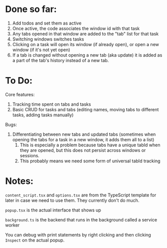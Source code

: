 # Done so far:

1. Add todos and set them as active
2. Once active, the code associates the window id with that task
3. Any tabs opened in that window are added to the "tab" list for that task
4. Switching windows switches tasks
5. Clicking on a task will open its window (if already open), or open a new window (if it's not yet open)
6. If a tab is changed without opening a new tab (aka update) it is added as a part of the tab's history instead of a new tab.

# To Do:

Core features:

1. Tracking time spent on tabs and tasks
2. Basic CRUD for tasks and tabs (editing names, moving tabs to different tasks, adding tasks manually)

Bugs:

1. Differentiating between new tabs and updated tabs (sometimes when opening the tabs for a task in a new window, it adds them all to a list)
   1. This is especially a problem because tabs have a unique tabId when they are opened, but this does not persist across windows or sessions.
   2. This probably means we need some form of universal tabId tracking

# Notes:

`content_script.tsx` and `options.tsx` are from the TypeScript template for later in case we need to use them. They currently don't do much.

`popup.tsx` is the actual interface that shows up

`background.ts` is the backend that runs in the background called a service worker

You can debug with print statements by right clicking and then clicking `Inspect` on the actual popup.
